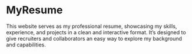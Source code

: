 # MyResume
This website serves as my professional resume, showcasing my skills, experience, and projects in a clean and interactive format. It’s designed to give recruiters and collaborators an easy way to explore my background and capabilities.
